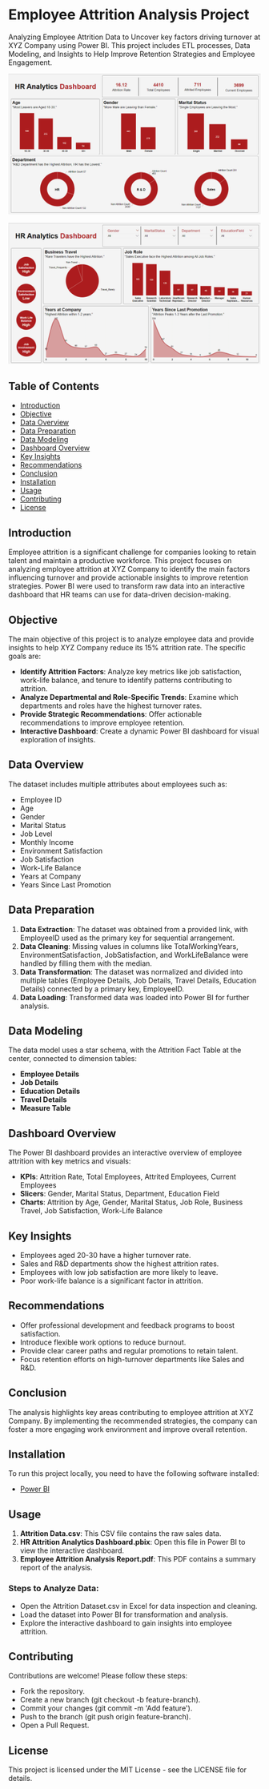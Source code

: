 # Employee Attrition Analysis Project
Analyzing Employee Attrition Data to Uncover key factors driving turnover at XYZ Company using Power BI. This project includes ETL processes, Data Modeling, and Insights to Help Improve Retention Strategies and Employee Engagement.

![Project Banner](ProjectBanner1.png)

![Project Banner](ProjectBanner2.png)

## Table of Contents
- [Introduction](#introduction)
- [Objective](#objective)
- [Data Overview](#data-overview)
- [Data Preparation](#data-preparation)
- [Data Modeling](#data-modeling)
- [Dashboard Overview](#dashboard-overview)
- [Key Insights](#key-insights)
- [Recommendations](#recommendations)
- [Conclusion](#conclusion)
- [Installation](#installation)
- [Usage](#usage)
- [Contributing](#contributing)
- [License](#license)

## Introduction
Employee attrition is a significant challenge for companies looking to retain talent and maintain a productive workforce. This project focuses on analyzing employee attrition at XYZ Company to identify the main factors influencing turnover and provide actionable insights to improve retention strategies. Power BI were used to transform raw data into an interactive dashboard that HR teams can use for data-driven decision-making.
## Objective
The main objective of this project is to analyze employee data and provide insights to help XYZ Company reduce its 15% attrition rate. The specific goals are:
- **Identify Attrition Factors**: Analyze key metrics like job satisfaction, work-life balance, and tenure to identify patterns contributing to attrition.
- **Analyze Departmental and Role-Specific Trends**: Examine which departments and roles have the highest turnover rates.
- **Provide Strategic Recommendations**: Offer actionable recommendations to improve employee retention.
- **Interactive Dashboard**: Create a dynamic Power BI dashboard for visual exploration of insights.

## Data Overview
The dataset includes multiple attributes about employees such as:
- Employee ID
- Age
- Gender
- Marital Status
- Job Level
- Monthly Income
- Environment Satisfaction
- Job Satisfaction
- Work-Life Balance
- Years at Company
- Years Since Last Promotion

## Data Preparation
1. **Data Extraction**: The dataset was obtained from a provided link, with EmployeeID used as the primary key for sequential arrangement.
2. **Data Cleaning**: Missing values in columns like TotalWorkingYears, EnvironmentSatisfaction, JobSatisfaction, and WorkLifeBalance were handled by filling them with the median.
3. **Data Transformation**: The dataset was normalized and divided into multiple tables (Employee Details, Job Details, Travel Details, Education Details) connected by a primary key, EmployeeID.
4. **Data Loading**: Transformed data was loaded into Power BI for further analysis.

## Data Modeling
The data model uses a star schema, with the Attrition Fact Table at the center, connected to dimension tables:
- **Employee Details**
- **Job Details**
- **Education Details**
- **Travel Details**
- **Measure Table**

## Dashboard Overview
The Power BI dashboard provides an interactive overview of employee attrition with key metrics and visuals:
- **KPIs**: Attrition Rate, Total Employees, Attrited Employees, Current Employees
- **Slicers**: Gender, Marital Status, Department, Education Field
- **Charts**: Attrition by Age, Gender, Marital Status, Job Role, Business Travel, Job Satisfaction, Work-Life Balance
  
## Key Insights
- Employees aged 20-30 have a higher turnover rate.
- Sales and R&D departments show the highest attrition rates.
- Employees with low job satisfaction are more likely to leave.
- Poor work-life balance is a significant factor in attrition.

## Recommendations
- Offer professional development and feedback programs to boost satisfaction.
- Introduce flexible work options to reduce burnout.
- Provide clear career paths and regular promotions to retain talent.
- Focus retention efforts on high-turnover departments like Sales and R&D.
  
## Conclusion
The analysis highlights key areas contributing to employee attrition at XYZ Company. By implementing the recommended strategies, the company can foster a more engaging work environment and improve overall retention.

## Installation
To run this project locally, you need to have the following software installed:
- [Power BI](https://powerbi.microsoft.com/)

## Usage
1. **Attrition Data.csv**: This CSV file contains the raw sales data.
2. **HR Attrition Analytics Dashboard.pbix**: Open this file in Power BI to view the interactive dashboard.
3. **Employee Attrition Analysis Report.pdf**: This PDF contains a summary report of the analysis.

### Steps to Analyze Data:
- Open the Attrition Dataset.csv in Excel for data inspection and cleaning.
- Load the dataset into Power BI for transformation and analysis.
- Explore the interactive dashboard to gain insights into employee attrition.

## Contributing
Contributions are welcome! Please follow these steps:

- Fork the repository.
- Create a new branch (git checkout -b feature-branch).
- Commit your changes (git commit -m 'Add feature').
- Push to the branch (git push origin feature-branch).
- Open a Pull Request.

## License
This project is licensed under the MIT License - see the LICENSE file for details.
